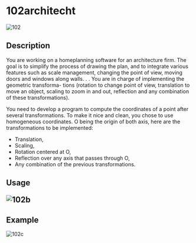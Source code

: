 # 102architecht

![102](https://user-images.githubusercontent.com/91891487/182232214-251dd7cf-78c3-48ae-823e-e35596fbdfce.png)

<h2> Description </h2>

<p>You are working on a homeplanning software for an architecture firm. The goal is to simplify the process of
drawing the plan, and to integrate various features such as scale management, changing the point of view,
moving doors and windows along walls. . . You are in charge of implementing the geometric transforma-
tions (rotation to change point of view, translation to move an object, scaling to zoom in and out, reflection
and any combination of these transformations).</p>
<p>You need to develop a program to compute the coordinates of a point after several transformations. To
make it nice and clean, you chose to use homogeneous coordinates. O being the origin of both axis, here
are the transformations to be implemented:</p>

  - Translation,
  - Scaling,
  - Rotation centered at O,
  - Reflection over any axis that passes through O,
  - Any combination of the previous transformations.
  
  <h2> Usage </h>
  
  ![102b](https://user-images.githubusercontent.com/91891487/182232843-c4a5abdd-264c-47b8-a0bf-0191e3903087.png)

  <h2> Example </h2>
  
  ![102c](https://user-images.githubusercontent.com/91891487/182232994-3541a817-51a5-4b7d-a464-5a10dd0682a5.png)

